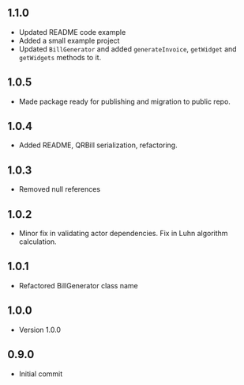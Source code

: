 ## 1.1.0
* Updated README code example
* Added a small example project
* Updated `BillGenerator` and added `generateInvoice`, `getWidget` and `getWidgets` methods to it.

## 1.0.5
* Made package ready for publishing and migration to public repo.

## 1.0.4
* Added README, QRBill serialization, refactoring.

## 1.0.3
* Removed null references

## 1.0.2
* Minor fix in validating actor dependencies. Fix in Luhn algorithm calculation.

## 1.0.1
* Refactored BillGenerator class name

## 1.0.0
* Version 1.0.0

## 0.9.0
* Initial commit
